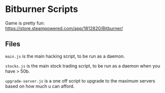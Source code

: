 # Bitburner Scripts

Game is pretty fun: https://store.steampowered.com/app/1812820/Bitburner/

## Files

`main.js` is the main hacking script, to be run as a daemon.

`stocks.js` is the main stock trading script, to be run as a daemon when you have > 50b.

`upgrade-server.js` is a one off script to upgrade to the maximum servers based on how much u can afford.
